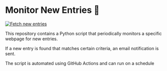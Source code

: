 # Monitor New Entries 🚀

[![Fetch new entries](https://github.com/DoonDoony/monitor/actions/workflows/schedule.yml/badge.svg)](https://github.com/DoonDoony/monitor/actions/workflows/schedule.yml)

This repository contains a Python script that periodically monitors a specific webpage for new entries. 

If a new entry is found that matches certain criteria, an email notification is sent. 

The script is automated using GitHub Actions and can run on a schedule
